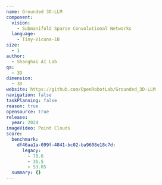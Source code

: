 ```yaml
---
name: Grounded 3D-LLM
component:
  vision:
    - Submanifold Sparse Convolutional Networks
  language:
    - Tiny-Vicuna-1B
size:
  - 1
author:
  - Shanghai AI Lab
qa:
  - 3D
dimension:
  - 3D
website: https://github.com/OpenRobotLab/Grounded_3D-LLM
navigation: false
taskPlanning: false
reason: true
opensource: true
release:
  year: 2024
imageVideo: Point Clouds
score:
  benchmark:
    df46aa1a-099f-4841-bc02-ba9608e18c7d:
      legacy:
        - 70.6
        - 35.5
        - 53.05
  summary: {}
---
```

